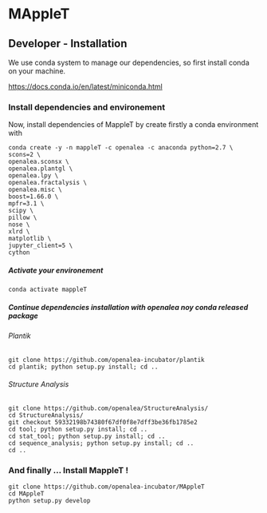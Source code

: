 # MAppleT

## Developer - Installation 

We use conda system to manage our dependencies, so first install conda on your machine.

https://docs.conda.io/en/latest/miniconda.html

### Install dependencies and environement

Now, install dependencies of MappleT by create firstly a conda environment with 

```
conda create -y -n mappleT -c openalea -c anaconda python=2.7 \
scons=2 \
openalea.sconsx \
openalea.plantgl \
openalea.lpy \
openalea.fractalysis \
openalea.misc \
boost=1.66.0 \
mpfr=3.1 \
scipy \
pillow \
nose \
xlrd \
matplotlib \
jupyter_client=5 \
cython
```

##### Activate your environement

```
conda activate mappleT
```


##### Continue dependencies installation with openalea noy conda released package

###### Plantik 

```
git clone https://github.com/openalea-incubator/plantik
cd plantik; python setup.py install; cd ..
```

###### Structure Analysis

```
git clone https://github.com/openalea/StructureAnalysis/
cd StructureAnalysis/
git checkout 59332198b74380f67df0f8e7dff3be36fb1785e2
cd tool; python setup.py install; cd ..
cd stat_tool; python setup.py install; cd ..
cd sequence_analysis; python setup.py install; cd ..
cd ..
```

### And finally ... Install MappleT !

```
git clone https://github.com/openalea-incubator/MAppleT
cd MAppleT
python setup.py develop
```

